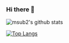 ### Hi there 👋

![msub2's github stats](https://github-readme-stats.vercel.app/api?username=msub2&show_icons=true&theme=dark)

[![Top Langs](https://github-readme-stats.vercel.app/api/top-langs/?username=msub2)](https://github.com/anuraghazra/github-readme-stats)
